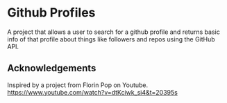 # Github Profiles

A project that allows a user to search for a github profile and returns basic info of that profile about things like followers and repos using the GitHub API.

## Acknowledgements

Inspired by a project from Florin Pop on Youtube.
https://www.youtube.com/watch?v=dtKciwk_si4&t=20395s
